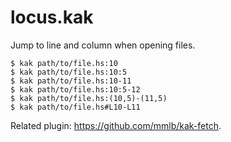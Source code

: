 # locus.kak

Jump to line and column when opening files.

```
$ kak path/to/file.hs:10
$ kak path/to/file.hs:10:5
$ kak path/to/file.hs:10-11
$ kak path/to/file.hs:10:5-12
$ kak path/to/file.hs:(10,5)-(11,5)
$ kak path/to/file.hs#L10-L11
```

Related plugin: https://github.com/mmlb/kak-fetch.
